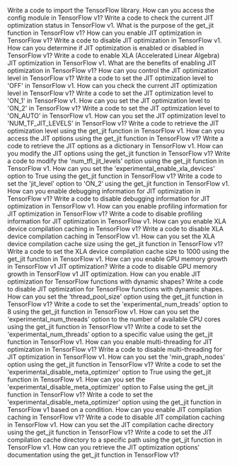 Write a code to import the TensorFlow library.
How can you access the config module in TensorFlow v1?
Write a code to check the current JIT optimization status in TensorFlow v1.
What is the purpose of the get_jit function in TensorFlow v1?
How can you enable JIT optimization in TensorFlow v1?
Write a code to disable JIT optimization in TensorFlow v1.
How can you determine if JIT optimization is enabled or disabled in TensorFlow v1?
Write a code to enable XLA (Accelerated Linear Algebra) JIT optimization in TensorFlow v1.
What are the benefits of enabling JIT optimization in TensorFlow v1?
How can you control the JIT optimization level in TensorFlow v1?
Write a code to set the JIT optimization level to 'OFF' in TensorFlow v1.
How can you check the current JIT optimization level in TensorFlow v1?
Write a code to set the JIT optimization level to 'ON_1' in TensorFlow v1.
How can you set the JIT optimization level to 'ON_2' in TensorFlow v1?
Write a code to set the JIT optimization level to 'ON_AUTO' in TensorFlow v1.
How can you set the JIT optimization level to 'NUM_TF_JIT_LEVELS' in TensorFlow v1?
Write a code to retrieve the JIT optimization level using the get_jit function in TensorFlow v1.
How can you access the JIT options using the get_jit function in TensorFlow v1?
Write a code to retrieve the JIT options as a dictionary in TensorFlow v1.
How can you modify the JIT options using the get_jit function in TensorFlow v1?
Write a code to modify the 'num_tfl_jit_levels' option using the get_jit function in TensorFlow v1.
How can you set the 'experimental_enable_xla_devices' option to True using the get_jit function in TensorFlow v1?
Write a code to set the 'jit_level' option to 'ON_2' using the get_jit function in TensorFlow v1.
How can you enable debugging information for JIT optimization in TensorFlow v1?
Write a code to disable debugging information for JIT optimization in TensorFlow v1.
How can you enable profiling information for JIT optimization in TensorFlow v1?
Write a code to disable profiling information for JIT optimization in TensorFlow v1.
How can you enable XLA device compilation caching in TensorFlow v1?
Write a code to disable XLA device compilation caching in TensorFlow v1.
How can you set the XLA device compilation cache size using the get_jit function in TensorFlow v1?
Write a code to set the XLA device compilation cache size to 1000 using the get_jit function in TensorFlow v1.
How can you enable GPU memory growth in TensorFlow v1 JIT optimization?
Write a code to disable GPU memory growth in TensorFlow v1 JIT optimization.
How can you enable JIT optimization for TensorFlow functions with dynamic shapes?
Write a code to disable JIT optimization for TensorFlow functions with dynamic shapes.
How can you set the 'thread_pool_size' option using the get_jit function in TensorFlow v1?
Write a code to set the 'experimental_num_treads' option to 8 using the get_jit function in TensorFlow v1.
How can you set the 'experimental_num_threads' option to the number of available CPU cores using the get_jit function in TensorFlow v1?
Write a code to set the 'experimental_num_threads' option to a specific value using the get_jit function in TensorFlow v1.
How can you enable multi-threading for JIT optimization in TensorFlow v1?
Write a code to disable multi-threading for JIT optimization in TensorFlow v1.
How can you set the 'min_graph_nodes' option using the get_jit function in TensorFlow v1?
Write a code to set the 'experimental_disable_meta_optimizer' option to True using the get_jit function in TensorFlow v1.
How can you set the 'experimental_disable_meta_optimizer' option to False using the get_jit function in TensorFlow v1?
Write a code to set the 'experimental_disable_meta_optimizer' option using the get_jit function in TensorFlow v1 based on a condition.
How can you enable JIT compilation caching in TensorFlow v1?
Write a code to disable JIT compilation caching in TensorFlow v1.
How can you set the JIT compilation cache directory using the get_jit function in TensorFlow v1?
Write a code to set the JIT compilation cache directory to a specific path using the get_jit function in TensorFlow v1.
How can you retrieve the JIT optimization options' documentation using the get_jit function in TensorFlow v1?